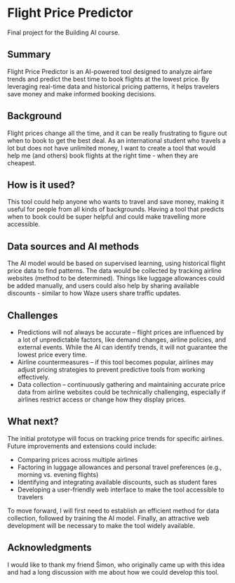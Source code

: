 
<!-- This is the markdown template for the final project of the Building AI course, 
created by Reaktor Innovations and University of Helsinki. 
Copy the template, paste it to your GitHub README and edit! -->

# Flight Price Predictor

Final project for the Building AI course.

## Summary

Flight Price Predictor is an AI-powered tool designed to analyze airfare trends and predict the best time to book flights at the lowest price. By leveraging real-time data and historical pricing patterns, it helps travelers save money and make informed booking decisions.

## Background

Flight prices change all the time, and it can be really frustrating to figure out when to book to get the best deal. As an international student who travels a lot but does not have unlimited money, I want to create a tool that would help me (and others) book flights at the right time - when they are cheapest.

## How is it used?

This tool could help anyone who wants to travel and save money, making it useful for people from all kinds of backgrounds. Having a tool that predicts when to book could be super helpful and could make travelling more accessible. 

## Data sources and AI methods

The AI model would be based on supervised learning, using historical flight price data to find patterns. The data would be collected by tracking airline websites (method to be determined). Things like luggage allowances could be added manually, and users could also help by sharing available discounts - similar to how Waze users share traffic updates.

## Challenges

* Predictions will noť always be accurate – flight prices are influenced by a lot of unpredictable factors, like demand changes, airline policies, and external events. While the AI can identify trends, it will not guarantee the lowest price every time.
* Airline countermeasures – if this tool becomes popular, airlines may adjust pricing strategies to prevent predictive tools from working effectively.
* Data collection – continuously gathering and maintaining accurate price data from airline websites could be technically challenging, especially if airlines restrict access or change how they display prices.

## What next?

The initial prototype will focus on tracking price trends for specific airlines. Future improvements and extensions could include:
* Comparing prices across multiple airlines
* Factoring in luggage allowances and personal travel preferences (e.g., morning vs. evening flights)
* Identifying and integrating available discounts, such as student fares
* Developing a user-friendly web interface to make the tool accessible to travelers

To move forward, I will first need to establish an efficient method for data collection, followed by training the AI model. Finally, an attractive web development will be necessary to make the tool widely available.

## Acknowledgments

I would like to thank my friend Šimon, who originally came up with this idea and had a long discussion with me about how we could develop this tool.
